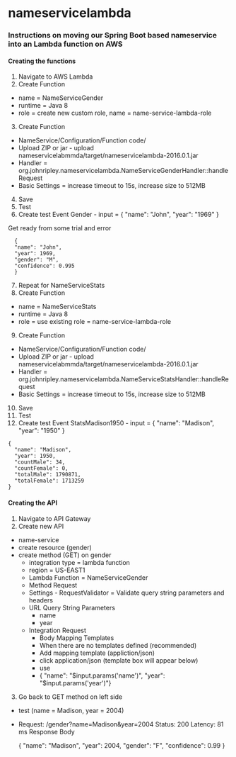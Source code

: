 # nameservicelambda

### Instructions on moving our Spring Boot based nameservice into an Lambda function on AWS  

#### Creating the functions  

 1. Navigate to AWS Lambda
 2. Create Function
  - name = NameServiceGender
  - runtime = Java 8
  - role = create new custom role, name = name-service-lambda-role
 3. Create Function
  - NameService/Configuration/Function code/
  - Upload ZIP or jar - upload nameservicelabmmda/target/nameservicelambda-2016.0.1.jar
  - Handler = org.johnripley.nameservicelambda.NameServiceGenderHandler::handleRequest
  - Basic Settings = increase timeout to 15s, increase size to 512MB
 4. Save
 5. Test
 6. Create test Event
    Gender - input =
      {
	"name": "John",
	"year": "1969"
      }

Get ready from some trial and error

      {
	  "name": "John",
	  "year": 1969,
	  "gender": "M",
	  "confidence": 0.995
      }

 7. Repeat for NameServiceStats
 8. Create Function
  - name = NameServiceStats
  - runtime = Java 8
  - role = use existing role = name-service-lambda-role
 9. Create Function
  - NameService/Configuration/Function code/
  - Upload ZIP or jar - upload nameservicelabmmda/target/nameservicelambda-2016.0.1.jar
  - Handler = org.johnripley.nameservicelambda.NameServiceStatsHandler::handleRequest
  - Basic Settings = increase timeout to 15s, increase size to 512MB
 10. Save
 11. Test
 12. Create test Event
    StatsMadison1950 - input =
    {
      "name": "Madison",
      "year": "1950"
    }

    {
      "name": "Madison",
      "year": 1950,
      "countMale": 34,
      "countFemale": 0,
      "totalMale": 1790871,
      "totalFemale": 1713259
    }

#### Creating the API  
    
 1. Navigate to API Gateway
 2. Create new API
  - name-service			
  - create resource (gender)
  - create method (GET) on gender
    - integration type = lambda function
    - region = US-EAST1
    - Lambda Function = NameServiceGender
    - Method Request
    - Settings - RequestValidator = Validate query string parameters and headers
    - URL Query String Parameters
      - name
      - year
    - Integration Request
      - Body Mapping Templates
      - When there are no templates defined (recommended)
      - Add mapping template (appliction/json)
      - click application/json (template box will appear below)
      - use 
      - { "name": "$input.params('name')", "year": "$input.params('year')"}
	
 3. Go back to GET method on left side
  - test (name = Madison, year = 2004)
  - Request: /gender?name=Madison&year=2004
   Status: 200
      Latency: 81 ms
      Response Body

      {
	"name": "Madison",
	"year": 2004,
	"gender": "F",
	"confidence": 0.99
      }

   
      

      
      
      
      
      
      
      
    
  
  
  

      

      